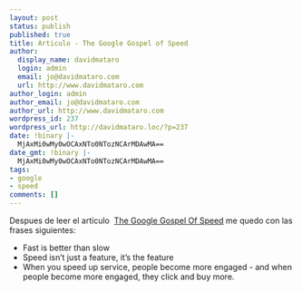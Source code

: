 ```yaml
---
layout: post
status: publish
published: true
title: Articulo - The Google Gospel of Speed
author:
  display_name: davidmataro
  login: admin
  email: jo@davidmataro.com
  url: http://www.davidmataro.com
author_login: admin
author_email: jo@davidmataro.com
author_url: http://www.davidmataro.com
wordpress_id: 237
wordpress_url: http://davidmataro.loc/?p=237
date: !binary |-
  MjAxMi0wMy0wOCAxNTo0NTozNCArMDAwMA==
date_gmt: !binary |-
  MjAxMi0wMy0wOCAxNTo0NTozNCArMDAwMA==
tags:
- google
- speed
comments: []
---
```

<p>Despues de leer el artículo  <a href="http://www.thinkwithgoogle.com/quarterly/speed/the-google-gospel-of-speed-urs-hoelzle.html" target="_blank">The Google Gospel Of Speed</a> me quedo con las frases siguientes:</p>
<ul>
<li>Fast is better than slow</li>
<li>Speed isn’t just a feature, it’s the feature</li>
<li>When you speed up service, people become more engaged - and when people become more engaged, they click and buy more.</li>
</ul>
